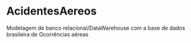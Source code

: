 # AcidentesAereos
Modelagem de banco relacional/DataWarehouse com a base de dados brasileira de Ocorrências aéreas
